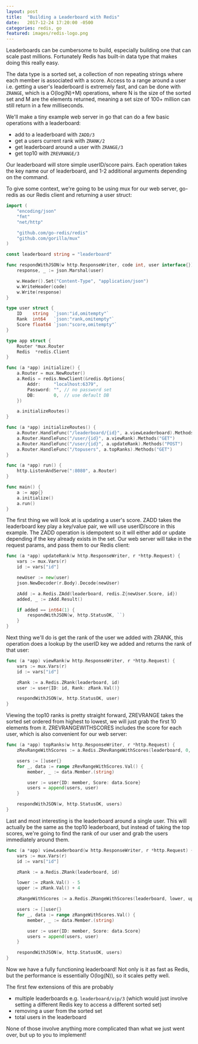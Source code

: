 ```yaml
---
layout: post
title:  "Building a Leaderboard with Redis"
date:   2017-12-24 17:20:00 -0500
categories: redis, go
featured: images/redis-logo.png
---
```


Leaderboards can be cumbersome to build, especially building one that can scale
past millions. Fortunately Redis has built-in data type that makes doing this
really easy.

The data type is a sorted set, a collection of non repeating strings where each
member is associated with a score. Access to a range around a user i.e.
getting a user's leaderboard is extremely fast, and can be done with `ZRANGE`,
which is a O(log(N)+M) operations, where N is the size of the sorted set and M
are the elements returned, meaning a set size of 100+ million can still return in a few milliseconds.

We'll make a tiny example web server in go that can do a few basic operations with a
leaderboard:
 * add to a leaderboard with `ZADD/3`
 * get a users current rank with `ZRANK/2`
 * get leaderboard around a user with `ZRANGE/3`
 * get top10 with `ZREVRANGE/3`

Our leaderboard will store simple userID/score pairs. Each operation
takes the key name our of leaderboard, and 1-2 additional arguments
depending on the command.

To give some context, we're going to be using mux for our web server, go-redis as our Redis client and returning a user struct:

```go
import (
	"encoding/json"
	"fmt"
	"net/http"

	"github.com/go-redis/redis"
	"github.com/gorilla/mux"
)

const leaderboard string = "leaderboard"

func respondWithJSON(w http.ResponseWriter, code int, user interface{}) {
	response, _ := json.Marshal(user)

	w.Header().Set("Content-Type", "application/json")
	w.WriteHeader(code)
	w.Write(response)
}

type user struct {
	ID    string  `json:"id,omitempty"`
	Rank  int64   `json:"rank,omitempty"`
	Score float64 `json:"score,omitempty"`
}

type app struct {
	Router *mux.Router
	Redis  *redis.Client
}

func (a *app) initialize() {
	a.Router = mux.NewRouter()
	a.Redis = redis.NewClient(&redis.Options{
		Addr:     "localhost:6379",
		Password: "", // no password set
		DB:       0,  // use default DB
	})

	a.initializeRoutes()
}

func (a *app) initializeRoutes() {
	a.Router.HandleFunc("/leaderboard/{id}", a.viewLeaderboard).Methods("GET")
	a.Router.HandleFunc("/user/{id}", a.viewRank).Methods("GET")
	a.Router.HandleFunc("/user/{id}", a.updateRank).Methods("POST")
	a.Router.HandleFunc("/topusers", a.topRanks).Methods("GET")
}

func (a *app) run() {
	http.ListenAndServe(":8080", a.Router)
}

func main() {
	a := app{}
	a.initialize()
	a.run()
}
```

The first thing we will look at is updating a user's score. ZADD takes the leaderboard key play a key/value pair, we will use userID/score
in this example. The ZADD operation is idempotent so it will either add or update depending if the key already exists in the set. Our web
server will take in the request params, and pass them to our Redis
client:
```go
func (a *app) updateRank(w http.ResponseWriter, r *http.Request) {
	vars := mux.Vars(r)
	id := vars["id"]

	newUser := new(user)
	json.NewDecoder(r.Body).Decode(newUser)

	zAdd := a.Redis.ZAdd(leaderboard, redis.Z{newUser.Score, id})
	added, _ := zAdd.Result()

	if added == int64(1) {
		respondWithJSON(w, http.StatusOK, ``)
	}
}
```

Next thing we'll do is get the rank of the user we added with ZRANK,
this operation does a lookup by the userID key we added and returns the
rank of that user:
```go
func (a *app) viewRank(w http.ResponseWriter, r *http.Request) {
	vars := mux.Vars(r)
	id := vars["id"]

	zRank := a.Redis.ZRank(leaderboard, id)
	user := user{ID: id, Rank: zRank.Val()}

	respondWithJSON(w, http.StatusOK, user)
}
```

Viewing the top10 ranks is pretty straight forward, ZREVRANGE takes the
sorted set ordered from highest to lowest, we will just grab the
first 10 elements from it. ZREVRANGEWITHSCORES includes the score for
each user, which is also convenient for our web server:

```go
func (a *app) topRanks(w http.ResponseWriter, r *http.Request) {
	zRevRangeWithScores := a.Redis.ZRevRangeWithScores(leaderboard, 0, 9)

	users := []user{}
	for _, data := range zRevRangeWithScores.Val() {
		member, _ := data.Member.(string)

		user := user{ID: member, Score: data.Score}
		users = append(users, user)
	}

	respondWithJSON(w, http.StatusOK, users)
}
```

Last and most interesting is the leaderboard around a single user. This
will actually be the same as the top10 leaderboard, but instead of
taking the top scores, we're going to find the rank of our user and
grab the users immediately around them.

```go
func (a *app) viewLeaderboard(w http.ResponseWriter, r *http.Request) {
	vars := mux.Vars(r)
	id := vars["id"]

	zRank := a.Redis.ZRank(leaderboard, id)

	lower := zRank.Val() - 5
	upper := zRank.Val() + 4

	zRangeWithScores := a.Redis.ZRangeWithScores(leaderboard, lower, upper)

	users := []user{}
	for _, data := range zRangeWithScores.Val() {
		member, _ := data.Member.(string)

		user := user{ID: member, Score: data.Score}
		users = append(users, user)
	}

	respondWithJSON(w, http.StatusOK, users)
}
```

Now we have a fully functioning leaderboard! Not only is it as fast as Redis, but the performance is essentially O(log(N)), so it scales petty well.

The first few extensions of this are probably
* multiple leaderboards e.g. `leaderboard/vip/3` (which would just involve setting a different Redis key to access a
different sorted set)
* removing a user from the sorted set
* total users in the leaderboard

None of those involve anything more complicated than what we just
went over, but up to you to implement!
